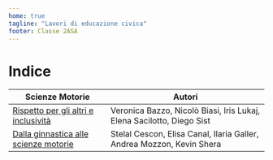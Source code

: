 ```yaml
---
home: true
tagline: "Lavori di educazione civica"
footer: Classe 2ASA
---
```

# Indice

| Scienze Motorie                                                | Autori                                                                |
|----------------------------------------------------------------|-----------------------------------------------------------------------|
| [Rispetto per gli altri e inclusività](rispetto.md)            | Veronica Bazzo, Nicolò Biasi, Iris Lukaj, Elena Sacilotto, Diego Sist |
| [Dalla ginnastica alle scienze motorie](ginnastica.md)         | Stelal Cescon, Elisa Canal, Ilaria Galler, Andrea Mozzon, Kevin Shera |
